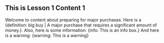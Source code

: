 ## This is Lesson 1 Content 1

Welcome to content about preparing for major purchases.
Here is a {definition: big buy | A major purchase that requires a significant amount of money.}.
Also, here is some information:
{info: This is an info box.}
And here is a warning:
{warning: This is a warning}
